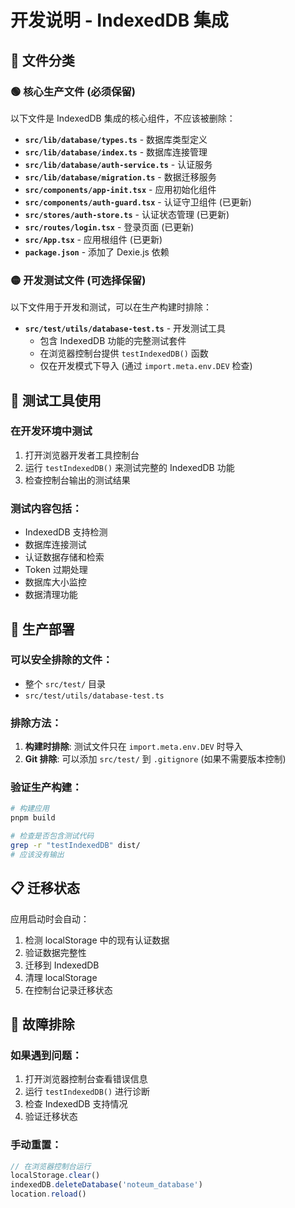 # 开发说明 - IndexedDB 集成

## 📁 文件分类

### 🟢 核心生产文件 (必须保留)

以下文件是 IndexedDB 集成的核心组件，不应该被删除：

- **`src/lib/database/types.ts`** - 数据库类型定义
- **`src/lib/database/index.ts`** - 数据库连接管理
- **`src/lib/database/auth-service.ts`** - 认证服务
- **`src/lib/database/migration.ts`** - 数据迁移服务
- **`src/components/app-init.tsx`** - 应用初始化组件
- **`src/components/auth-guard.tsx`** - 认证守卫组件 (已更新)
- **`src/stores/auth-store.ts`** - 认证状态管理 (已更新)
- **`src/routes/login.tsx`** - 登录页面 (已更新)
- **`src/App.tsx`** - 应用根组件 (已更新)
- **`package.json`** - 添加了 Dexie.js 依赖

### 🟡 开发测试文件 (可选择保留)

以下文件用于开发和测试，可以在生产构建时排除：

- **`src/test/utils/database-test.ts`** - 开发测试工具
  - 包含 IndexedDB 功能的完整测试套件
  - 在浏览器控制台提供 `testIndexedDB()` 函数
  - 仅在开发模式下导入 (通过 `import.meta.env.DEV` 检查)

## 🧪 测试工具使用

### 在开发环境中测试

1. 打开浏览器开发者工具控制台
2. 运行 `testIndexedDB()` 来测试完整的 IndexedDB 功能
3. 检查控制台输出的测试结果

### 测试内容包括：

- IndexedDB 支持检测
- 数据库连接测试
- 认证数据存储和检索
- Token 过期处理
- 数据库大小监控
- 数据清理功能

## 🚀 生产部署

### 可以安全排除的文件：

- 整个 `src/test/` 目录
- `src/test/utils/database-test.ts`

### 排除方法：

1. **构建时排除**: 测试文件只在 `import.meta.env.DEV` 时导入
2. **Git 排除**: 可以添加 `src/test/` 到 `.gitignore` (如果不需要版本控制)

### 验证生产构建：

```bash
# 构建应用
pnpm build

# 检查是否包含测试代码
grep -r "testIndexedDB" dist/
# 应该没有输出
```

## 📋 迁移状态

应用启动时会自动：

1. 检测 localStorage 中的现有认证数据
2. 验证数据完整性
3. 迁移到 IndexedDB
4. 清理 localStorage
5. 在控制台记录迁移状态

## 🔧 故障排除

### 如果遇到问题：

1. 打开浏览器控制台查看错误信息
2. 运行 `testIndexedDB()` 进行诊断
3. 检查 IndexedDB 支持情况
4. 验证迁移状态

### 手动重置：

```javascript
// 在浏览器控制台运行
localStorage.clear()
indexedDB.deleteDatabase('noteum_database')
location.reload()
```
